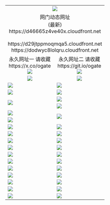 ﻿<table>
  <tr></tr>
  <tr><td colspan=2 align=center><img src="https://d46665z4ve40x.cloudfront.net/Up/oGate.jpg" /></td></tr>
  <tr><td colspan=2 align=center>网门动态网址<br/>(最新)
<br>https://d46665z4ve40x.cloudfront.net
<br/>
<br>https://d29jtppmoqmqa5.cloudfront.net
<br>https://dodwyc8lolqru.cloudfront.net
    </td>
  </tr>
  <tr>
    <td align=center>永久网址一 请收藏<br/>https://x.co/ogate<br><a href="https://d46665z4ve40x.cloudfront.net/Up/0WMGDL1.png"><img src="https://d46665z4ve40x.cloudfront.net/Up/0WMGD1.png" /></a></td>
    <td align=center>永久网址二 请收藏<br/>https://git.io/ogate<br><a href="https://d46665z4ve40x.cloudfront.net/Up/0WMGDL2.png"><img src="https://d46665z4ve40x.cloudfront.net/Up/0WMGD2.png" /></a></td>
  </tr>
  <tr>
    <td align=center><a href="https://d46665z4ve40x.cloudfront.net/?from=github"><img src="https://d46665z4ve40x.cloudfront.net/Up/0WMPG.jpg" /></a></td>
    <td align=center><a href="https://d46665z4ve40x.cloudfront.net/ogUP.aspx?name=0oGate.apk&from=github"><img src="https://d46665z4ve40x.cloudfront.net/Up/0WMAZ.jpg" /></a></td>
  </tr>
  <tr>
    <td><a href="https://d46665z4ve40x.cloudfront.net/oNote.aspx?id=oGate&from=github" target="_blank"><img src="https://d46665z4ve40x.cloudfront.net/Up/0WCYY.jpg" /></a></td>
    <td><a href="https://d46665z4ve40x.cloudfront.net/oNote.aspx?id=oNote&from=github" target="_blank"><img src="https://d46665z4ve40x.cloudfront.net/Up/0WZTT.jpg" /></a></td>
  </tr>
  <tr>
    <td><a href="https://d46665z4ve40x.cloudfront.net/ogDY.aspx?from=github" target="_blank"><img src="https://d46665z4ve40x.cloudfront.net/Up/DY.jpg"/></a></td>
    <td><a href="https://d46665z4ve40x.cloudfront.net/ogST.aspx?from=github" target="_blank"><img src="https://d46665z4ve40x.cloudfront.net/Up/ST.jpg"/></a></td>
  </tr>
  <tr>
    <td rowspan=2><a href="https://d46665z4ve40x.cloudfront.net/ogUP.aspx?name=WJ.mp4&count=240P:5,480P:1&from=github" target="_blank"><img src="https://d46665z4ve40x.cloudfront.net/Up/WJ.jpg" /></a></td>
    <td><a href="https://d46665z4ve40x.cloudfront.net/ogUP.aspx?name=DKC.mp4&count=17&from=github" target="_blank"><img src="https://d46665z4ve40x.cloudfront.net/Up/DKC.jpg" /></a></td> 
  </tr>
  <tr>
    <td><a href="https://d46665z4ve40x.cloudfront.net/ogUP.aspx?name=LRWS.mp4&count=6B:17,5A:10,5B:35,4A:14,4B:19,3A:10,3B:26,2A:16,2B:21,1A:23,1B:29&from=github" target="_blank"><img src="https://d46665z4ve40x.cloudfront.net/Up/LRWS.jpg" /></a></td>
  </tr>
  <tr>
    <td><a href="https://d46665z4ve40x.cloudfront.net/ogUP.aspx?name=JQR.mp4&count=2&from=github" target="_blank"><img src="https://d46665z4ve40x.cloudfront.net/Up/JQR.jpg" /></a></td>   
    <td rowspan=2><a href="https://d46665z4ve40x.cloudfront.net/ogUP.aspx?name=JP.mp4&count=9&from=github" target="_blank"><img src="https://d46665z4ve40x.cloudfront.net/Up/JP.jpg" /></td>
  </tr>
  <tr>
    <td><a href="https://d46665z4ve40x.cloudfront.net/ogUP.aspx?name=ZSJ.mp4&count=16&from=github" target="_blank"><img src="https://d46665z4ve40x.cloudfront.net/Up/ZSJ.jpg" /></a></td>
  </tr>
  <tr>
    <td><a href="https://d46665z4ve40x.cloudfront.net/ogUP.aspx?name=SSZJ.mp4&count=240P:6,480P:6&from=github" target="_blank"><img src="https://d46665z4ve40x.cloudfront.net/Up/SSZJ.jpg" /></a></td>
    <td><a href="https://d46665z4ve40x.cloudfront.net/ogUP.aspx?name=WH.mp4&from=github" target="_blank"><img src="https://d46665z4ve40x.cloudfront.net/Up/WH.jpg" /></a></td>
  </tr>
  <tr>
    <td><a href="https://d46665z4ve40x.cloudfront.net/ogUP.aspx?name=3XZM.mp4&count=240P:1,480P:1&from=github" target="_blank"><img src="https://d46665z4ve40x.cloudfront.net/Up/3XZM.jpg" /></a></td>
    <td><a href="https://d46665z4ve40x.cloudfront.net/ogUP.aspx?name=DWHM.mp4&from=github" target="_blank"><img src="https://d46665z4ve40x.cloudfront.net/Up/DWHM.jpg" /></a></td>
  </tr>
  <tr>
    <td><a href="https://d46665z4ve40x.cloudfront.net/ogUP.aspx?name=TRHY.mp4&from=github" target="_blank"><img src="https://d46665z4ve40x.cloudfront.net/Up/TRHY.jpg" /></a></td>
    <td><a href="https://d46665z4ve40x.cloudfront.net/ogUP.aspx?name=XTFY.mp4&count=24&from=github" target="_blank"><img src="https://d46665z4ve40x.cloudfront.net/Up/XTFY.jpg" /></a></td>
  </tr>
  <tr>
    <td><a href="https://d46665z4ve40x.cloudfront.net/ogUP.aspx?name=4SQQ.mp4&count=06:18&current=06:18&from=github" target="_blank"><img src="https://d46665z4ve40x.cloudfront.net/Up/4SQQ0.jpg" /></a></td>
    <td><a href="https://d46665z4ve40x.cloudfront.net/ogUP.aspx?name=4SHQ.mp4&count=06:20&current=06:20&from=github" target="_blank"><img src="https://d46665z4ve40x.cloudfront.net/Up/4SHQ0.jpg" /></a></td>
  </tr>
  <tr>
    <td><a href="https://d46665z4ve40x.cloudfront.net/ogUP.aspx?name=4SZG.mp4&count=06:20&current=06:20&from=github" target="_blank"><img src="https://d46665z4ve40x.cloudfront.net/Up/4SZG0.jpg" /></a></td>
    <td><a href="https://d46665z4ve40x.cloudfront.net/ogUP.aspx?name=4SDJ.mp4&count=06:34&current=06:33&from=github" target="_blank"><img src="https://d46665z4ve40x.cloudfront.net/Up/4SDJ0.jpg" /></a></td>
  </tr>
  <tr>
    <td><a href="https://d46665z4ve40x.cloudfront.net/onUP.aspx?name=https://x.co/dtw99&from=github" target="_blank"><img src="https://d46665z4ve40x.cloudfront.net/Up/0DTW.jpg"/></a></td>
    <td><a href="https://d46665z4ve40x.cloudfront.net/onUP.aspx?name=https://d2ao90bsskjq20.cloudfront.net/acenter/&from=github" target="_blank"><img src="https://d46665z4ve40x.cloudfront.net/Up/0TDW.jpg" /></a></td>
  </tr>
  <tr>
    <td><a href="https://d46665z4ve40x.cloudfront.net/onUP.aspx?name=https://d23nscda4f4lvy.cloudfront.net/gb/nsc413.htm&from=github" target="_blank"><img src="https://d46665z4ve40x.cloudfront.net/Up/0DJY.jpg" /></a></td>
    <td><a href="https://d46665z4ve40x.cloudfront.net/onUP.aspx?name=https://dgocdxv5343dc.cloudfront.net/xtr/gb/prog204.html&from=github" target="_blank"><img src="https://d46665z4ve40x.cloudfront.net/Up/0XTR.jpg" /></a></td>
  </tr>
  <tr>
    <td><a href="https://d46665z4ve40x.cloudfront.net/onUP.aspx?name=https://d7203y8eitivv.cloudfront.net&from=github" target="_blank"><img src="https://d46665z4ve40x.cloudfront.net/Up/0MHW.jpg" /></a></td>
    <td><a href="https://d46665z4ve40x.cloudfront.net/onUP.aspx?name=https://d38z1xzg5vtneh.cloudfront.net&from=github" target="_blank"><img src="https://d46665z4ve40x.cloudfront.net/Up/0ZJW.jpg" /></a></td>
  </tr>
  <tr>
    <td><a href="https://d46665z4ve40x.cloudfront.net/ogUP.aspx?name=FG.zip&from=github" target="_blank"><img src="https://d46665z4ve40x.cloudfront.net/Up/FG.jpg" /></a></td>
    <td><a href="https://d46665z4ve40x.cloudfront.net/ogUP.aspx?name=FGA.apk&from=github" target="_blank"><img src="https://d46665z4ve40x.cloudfront.net/Up/FGA.jpg" /></a></td>
  </tr>
  <tr>
    <td><a href="https://d46665z4ve40x.cloudfront.net/ogUP.aspx?name=U.zip&from=github" target="_blank"><img src="https://d46665z4ve40x.cloudfront.net/Up/U.jpg" /></a></td>
    <td><a href="https://d46665z4ve40x.cloudfront.net/ogUP.aspx?name=UA.apk&from=github" target="_blank"><img src="https://d46665z4ve40x.cloudfront.net/Up/UA.jpg" /></a></td>
  </tr>
  <tr>
    <td><a href="https://d46665z4ve40x.cloudfront.net/ogUP.aspx?name=0iPPOTV.zip&from=github" target="_blank"><img src="https://d46665z4ve40x.cloudfront.net/Up/0iPPOTV.jpg" /></a></td>
    <td><a href="https://d46665z4ve40x.cloudfront.net/ogUP.aspx?name=0iNTD.apk&from=github" target="_blank"><img src="https://d46665z4ve40x.cloudfront.net/Up/0iNTD.jpg" /></a></td>
  </tr>
</table>
